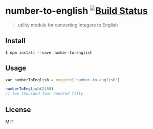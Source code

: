 # number-to-english [![Build Status](https://travis-ci.org/eternal44/number-to-english.svg?branch=master)](https://travis-ci.org/eternal44/number-to-english)


> utility module for converting integers to English

## Install

```
$ npm install --save number-to-english
```

## Usage

```js
var numberToEnglish = require('number-to-english')

numberToEnglish(2450)
// two thousand four hundred fifty
```
## License
MIT
